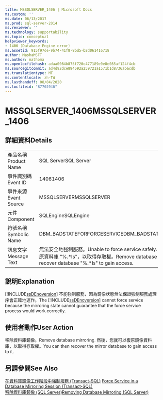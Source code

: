 ```yaml
---
title: MSSQLSERVER_1406 | Microsoft Docs
ms.custom: ''
ms.date: 06/13/2017
ms.prod: sql-server-2014
ms.reviewer: ''
ms.technology: supportability
ms.topic: conceptual
helpviewer_keywords:
- 1406 (Database Engine error)
ms.assetid: 915f97de-9b74-41f8-8bd5-b2d061416718
author: MashaMSFT
ms.author: mathoma
ms.openlocfilehash: adaa0084b875f720c477189e0e8e085af124f4cb
ms.sourcegitcommit: ad4d92dce894592a259721a1571b1d8736abacdb
ms.translationtype: MT
ms.contentlocale: zh-TW
ms.lasthandoff: 08/04/2020
ms.locfileid: "87702946"
---
```

# <a name="mssqlserver_1406"></a><span data-ttu-id="aee39-102">MSSQLSERVER_1406</span><span class="sxs-lookup"><span data-stu-id="aee39-102">MSSQLSERVER_1406</span></span>
    
## <a name="details"></a><span data-ttu-id="aee39-103">詳細資料</span><span class="sxs-lookup"><span data-stu-id="aee39-103">Details</span></span>  
  
|||  
|-|-|  
|<span data-ttu-id="aee39-104">產品名稱</span><span class="sxs-lookup"><span data-stu-id="aee39-104">Product Name</span></span>|<span data-ttu-id="aee39-105">SQL Server</span><span class="sxs-lookup"><span data-stu-id="aee39-105">SQL Server</span></span>|  
|<span data-ttu-id="aee39-106">事件識別碼</span><span class="sxs-lookup"><span data-stu-id="aee39-106">Event ID</span></span>|<span data-ttu-id="aee39-107">1406</span><span class="sxs-lookup"><span data-stu-id="aee39-107">1406</span></span>|  
|<span data-ttu-id="aee39-108">事件來源</span><span class="sxs-lookup"><span data-stu-id="aee39-108">Event Source</span></span>|<span data-ttu-id="aee39-109">MSSQLSERVER</span><span class="sxs-lookup"><span data-stu-id="aee39-109">MSSQLSERVER</span></span>|  
|<span data-ttu-id="aee39-110">元件</span><span class="sxs-lookup"><span data-stu-id="aee39-110">Component</span></span>|<span data-ttu-id="aee39-111">SQLEngine</span><span class="sxs-lookup"><span data-stu-id="aee39-111">SQLEngine</span></span>|  
|<span data-ttu-id="aee39-112">符號名稱</span><span class="sxs-lookup"><span data-stu-id="aee39-112">Symbolic Name</span></span>|<span data-ttu-id="aee39-113">DBM_BADSTATEFORFORCESERVICE</span><span class="sxs-lookup"><span data-stu-id="aee39-113">DBM_BADSTATEFORFORCESERVICE</span></span>|  
|<span data-ttu-id="aee39-114">訊息文字</span><span class="sxs-lookup"><span data-stu-id="aee39-114">Message Text</span></span>|<span data-ttu-id="aee39-115">無法安全地強制服務。</span><span class="sxs-lookup"><span data-stu-id="aee39-115">Unable to force service safely.</span></span> <span data-ttu-id="aee39-116">請移除資料庫鏡像及復原資料庫 "%.\*ls"，以取得存取權。</span><span class="sxs-lookup"><span data-stu-id="aee39-116">Remove database mirroring and recover database "%.\*ls" to gain access.</span></span>|  
  
## <a name="explanation"></a><span data-ttu-id="aee39-117">說明</span><span class="sxs-lookup"><span data-stu-id="aee39-117">Explanation</span></span>  
 <span data-ttu-id="aee39-118">[!INCLUDE[ssDEnoversion](../../includes/ssdenoversion-md.md)] 不能強制服務，因為鏡像狀態無法保證強制服務處理序會正確地運作。</span><span class="sxs-lookup"><span data-stu-id="aee39-118">The [!INCLUDE[ssDEnoversion](../../includes/ssdenoversion-md.md)] cannot force service because the mirroring state cannot guarantee that the force service process would work correctly.</span></span>  
  
## <a name="user-action"></a><span data-ttu-id="aee39-119">使用者動作</span><span class="sxs-lookup"><span data-stu-id="aee39-119">User Action</span></span>  
 <span data-ttu-id="aee39-120">移除資料庫鏡像。</span><span class="sxs-lookup"><span data-stu-id="aee39-120">Remove database mirroring.</span></span> <span data-ttu-id="aee39-121">然後，您就可以復原鏡像資料庫，以取得存取權。</span><span class="sxs-lookup"><span data-stu-id="aee39-121">You can then recover the mirror database to gain access to it.</span></span>  
  
## <a name="see-also"></a><span data-ttu-id="aee39-122">另請參閱</span><span class="sxs-lookup"><span data-stu-id="aee39-122">See Also</span></span>  
 <span data-ttu-id="aee39-123">[在資料庫鏡像工作階段中強制服務 &#40;Transact-SQL&#41;](../../database-engine/database-mirroring/force-service-in-a-database-mirroring-session-transact-sql.md) </span><span class="sxs-lookup"><span data-stu-id="aee39-123">[Force Service in a Database Mirroring Session &#40;Transact-SQL&#41;](../../database-engine/database-mirroring/force-service-in-a-database-mirroring-session-transact-sql.md) </span></span>  
 [<span data-ttu-id="aee39-124">移除資料庫鏡像 &#40;SQL Server&#41;</span><span class="sxs-lookup"><span data-stu-id="aee39-124">Removing Database Mirroring &#40;SQL Server&#41;</span></span>](../../database-engine/database-mirroring/database-mirroring-sql-server.md)  
  
  
